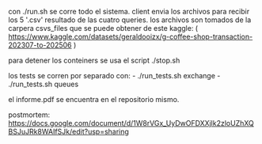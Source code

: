 con ./run.sh se corre todo el sistema. client envia los archivos para recibir los 5 '.csv' resultado de las cuatro queries. 
los archivos son tomados de la carpera csvs_files  que se puede obtener de este kaggle: ( https://www.kaggle.com/datasets/geraldooizx/g-coffee-shop-transaction-202307-to-202506 )

para detener los conteiners se usa el script ./stop.sh


los tests se corren por separado con:
                                        - ./run_tests.sh exchange
                                        - ./run_tests.sh queues


el informe.pdf se encuentra en el repositorio mismo.


postmortem: https://docs.google.com/document/d/1W8rVGx_UyDwOFDXXjlk2zloUZhXQBSJuJRk8WAIfSJk/edit?usp=sharing
